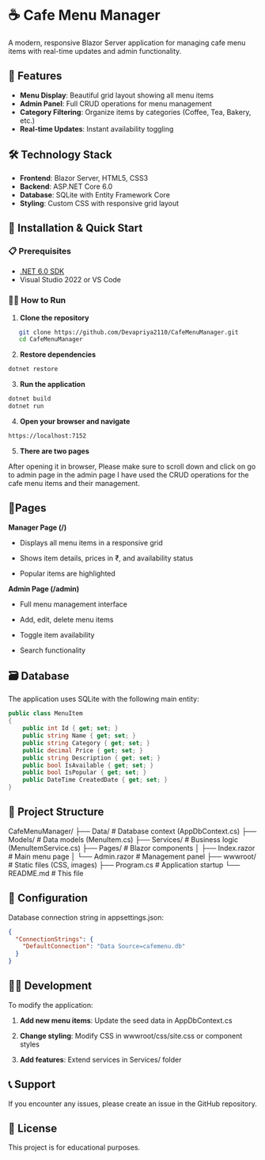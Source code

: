 # ☕ Cafe Menu Manager

A modern, responsive Blazor Server application for managing cafe menu items with real-time updates and admin functionality.


## 🚀 Features

- **Menu Display**: Beautiful grid layout showing all menu items
- **Admin Panel**: Full CRUD operations for menu management
- **Category Filtering**: Organize items by categories (Coffee, Tea, Bakery, etc.)
- **Real-time Updates**: Instant availability toggling


## 🛠️ Technology Stack

- **Frontend**: Blazor Server, HTML5, CSS3
- **Backend**: ASP.NET Core 6.0
- **Database**: SQLite with Entity Framework Core
- **Styling**: Custom CSS with responsive grid layout


## 🚀 Installation & Quick Start

### 📋 Prerequisites

- [.NET 6.0 SDK](https://dotnet.microsoft.com/download/dotnet/6.0)
- Visual Studio 2022 or VS Code

### 🏃‍♂️ How to Run

1. **Clone the repository**
```bash
   git clone https://github.com/Devapriya2110/CafeMenuManager.git
   cd CafeMenuManager
```
2. **Restore dependencies**
```bash
dotnet restore
```
3. **Run the application**
```bash
dotnet build 
dotnet run
```
4. **Open your browser and navigate**
```bash
https://localhost:7152
```
5. **There are two pages**

After opening it in browser, Please make sure to scroll down and click on go to admin page in the admin page I have used the CRUD operations for the cafe menu items and their management.


## 📱Pages

**Manager Page (/)**
- Displays all menu items in a responsive grid

- Shows item details, prices in ₹, and availability status

- Popular items are highlighted

**Admin Page (/admin)**
- Full menu management interface

- Add, edit, delete menu items

- Toggle item availability

- Search functionality


## 🗃️ Database

The application uses SQLite with the following main entity:

```csharp
public class MenuItem
{
    public int Id { get; set; }
    public string Name { get; set; }
    public string Category { get; set; }
    public decimal Price { get; set; }
    public string Description { get; set; }
    public bool IsAvailable { get; set; }
    public bool IsPopular { get; set; }
    public DateTime CreatedDate { get; set; }
}
```


## 🎯 Project Structure

CafeMenuManager/
├── Data/           # Database context (AppDbContext.cs)
├── Models/         # Data models (MenuItem.cs)
├── Services/       # Business logic (MenuItemService.cs)
├── Pages/          # Blazor components
│   ├── Index.razor    # Main menu page
│   └── Admin.razor    # Management panel
├── wwwroot/        # Static files (CSS, images)
├── Program.cs      # Application startup
└── README.md       # This file


## 🔧 Configuration

Database connection string in appsettings.json:

```json
{
  "ConnectionStrings": {
    "DefaultConnection": "Data Source=cafemenu.db"
  }
}
```


## 👨‍💻 Development

To modify the application:

1. **Add new menu items**: Update the seed data in AppDbContext.cs

2. **Change styling**: Modify CSS in wwwroot/css/site.css or component styles

3. **Add features**: Extend services in Services/ folder


## 📞 Support

If you encounter any issues, please create an issue in the GitHub repository.


## 📄 License

This project is for educational purposes.
